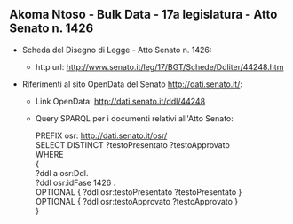 ## Akoma Ntoso - Bulk Data - 17a legislatura - Atto Senato n. 1426 ##

* Scheda del Disegno di Legge - Atto Senato n. 1426:
	* http url: http://www.senato.it/leg/17/BGT/Schede/Ddliter/44248.htm

* Riferimenti al sito OpenData del Senato http://dati.senato.it/:
	* Link OpenData: http://dati.senato.it/ddl/44248
	* Query SPARQL per i documenti relativi all'Atto Senato:

        PREFIX osr: <http://dati.senato.it/osr/>  
		SELECT DISTINCT ?testoPresentato ?testoApprovato  
		WHERE  
		{  
		    ?ddl a osr:Ddl.  
		    ?ddl osr:idFase 1426 .  
		    OPTIONAL { ?ddl osr:testoPresentato ?testoPresentato }  
		    OPTIONAL { ?ddl osr:testoApprovato ?testoApprovato }  
		}
		